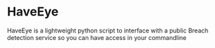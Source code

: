 # HaveEye
HaveEye is a lightweight python script to interface with a public Breach detection service so you can have access in your commandline
